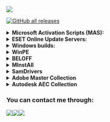 <a href="https://github.com/So1jon">
    <img src="https://img.shields.io/github/followers/So1jon?label=So1jon&logo=GitHub&style=social" />
</a> 

[![GitHub all releases](https://img.shields.io/github/downloads/So1jon/Crib/total?style=flat&logo=github&logoColor=white&color=1A91FF)](https://github.com/So1jon/Crib/releases)


<details>
<summary><strong>Microsoft Activation Scripts (MAS):</strong></summary>
<br />

### ⚠️ Microsoft Activation Scripts (MAS):

Новый безотказный способ активировать Windows и Office в два клика

Одна из мощнейших утилит Microsoft Activation Scripts получила обновление, которое активирует систему раз и навсегда.

• Открываем PowerShell (не CMD).

• Вставляем туда - для Windows 8, 10, 11:

```bash
irm https://get.activated.win | iex
```

• Вставляем туда - для Windows 7:

```bash
iex ((New-Object Net.WebClient).DownloadString('https://get.activated.win'))
```

• Выбираем, что нужно активировать

• Пользуемся.


</details>


<details>
<summary><strong>ESET Online Update Servers:</strong></summary>
<br />


⚠️  Адреса обновления ⚠️ 

🌐 Основной: 

```bash
https://20may.uz
```

```bash
https://you.vipant.uz/
```

🔒 Логин: 

```bash
VICTORY
``` 

```bash
EAV-92746381
``` 

🔑 Пароль: 

```bash
MAY
``` 

```bash
lop7xir3me
``` 


⚠️ Для старых версий используйте http

🌐 Для старых: 

```bash
http://20may.uz
```

```bash
http://you.vipant.uz/
```


</details>


<details>
<summary><strong>Windows builds:</strong></summary>
<br />

<details>
<summary><strong>⚠️ Windows 10 22H2 (19045.5737) 64in2 x86/x64 by adguard (v25.04.09) [Ru/En]:</strong></summary>
<br /> 

Версия программы: 22H2 19045.5737

Официальный сайт: [ссылка](https://support.microsoft.com/ru-ru/windows)

Официальный сайт сборщика:  [ссылка](https://forum.rg-adguard.net/threads/windows-10-version-22h2-with-update-19045-5737-aio-64in2-x86-x64-by-adguard-v25-04-09-en-ru.2633/)

Язык интерфейса: русский, английский

Лечение: требуется, но отсутствует

<details>
<summary><strong>Системные требования:</strong></summary>
<br />

Процессор: Процессор с частотой 1 гигагерц (ГГц) или быстрее или система на кристалле SoC.

ОЗУ: 1 гигабайт (ГБ) для 32-разрядных систем или 2 ГБ для 64-разрядных систем.
Место на жестком диске: 16 ГБ для 32-разрядных систем или 32 ГБ для 64-разрядных систем.

Видеоадаптер: DirectX 9 или более поздней версии с драйвером WDDM 1.0.
Дисплей: 800 x 600.

Интернет-соединение: Для выполнения обновлений и работы определенных функций требуется подключение к Интернету.

</details>

<details>
<summary><strong>Особенности сборки:</strong></summary>
<br />

— Интегрированы обновления по 8 апреля 2025 года;

— Интегрирован .Net Framework 4.8.1;

— Включен .Net Framework 3.5 (включая 2.0 и 3.0);

— Системы не были в режиме аудита.

</details>

<details>
<summary><strong>Список редакций:</strong></summary>
<br />

Windows 10 Home x86-x64

Windows 10 Home N x86-x64

Windows 10 Pro x86-x64

Windows 10 Pro N x86-x64

Windows 10 Home Single Language x86-x64

Windows 10 Pro Education x86-x64

Windows 10 Pro N Education x86-x64

Windows 10 Pro for Workstations x86-x64

Windows 10 Pro N for Workstations x86-x64

Windows 10 Pro Single Language x86-x64

Windows 10 Education x86-x64

Windows 10 Education N x86-x64

Windows 10 Enterprise for Virtual Desktops x86-x64

Windows 10 Enterprise x86-x64

Windows 10 Enterprise N x86-x64

Windows 10 IoT Enterprise x86-x64

</details>

<details>
<summary><strong>Контрольные суммы образа ISO:</strong></summary>
<br />

Файл: en-ru_windows_10_version_22h2_with_update_19045.5737_aio_32in1_x64_v25.04.09_by_adguard.iso

MD5: b16765f127a94c8511ea4978ec0912d9

SHA-1: a7c40b8f9b9ecc53dd5e1c5e9a1c7e54cc0dfea4

SHA-256: e69eda2b72112106511e92af0ee464cb14db8f72069670044fe700de8d4593d4

Размер: 5.41 ГБ (5 806 098 432 байт)


Файл: en-ru_windows_10_version_22h2_with_update_19045.5737_aio_32in1_x86_v25.04.09_by_adguard.iso

MD5: 1b47bf35c11824eec81c98f02f97504c

SHA-1: 6ee41b605131e7313b2a4a1165a764c30486bdcd

SHA-256: 01b4d7e1916f4537a226f713ec2730dbef19840c5c5cce0d3769c4a6e415b295

Размер: 3.82 ГБ (4 105 660 416 байт)


</details>

<details>
<summary><strong>🧲 Скачать по Magnet-ссылке:</strong></summary>
<br />

```bash
magnet:?xt=urn:btih:ef26f4470a947ff2a4a704a035ba90c2b8964d22&tr=http%3A%2F%2Fbt02.nnm-club.cc%3A2710%2F00d4528330f1b3be5d9ca5a0821e1320%2Fannounce&tr=http%3A%2F%2Fbt02.nnm-club.cc%3A2710%2F00d4528330f1b3be5d9ca5a0821e1320%2Fannounce
``` 

</details>

Описание:

Сборка сделана на основе оригинальных образов MSDN. Были интегрированы обновления по 8 апреля 2025 года. В ней нет никаких косметических изменений и ничего не вырезано.

</details>


<details>
<summary><strong>⚠️ Windows 11 23H2 (22631.5189) 36in1 (x64) by adguard (v25.04.09) [Ru/En]:</strong></summary>
<br /> 

Версия программы:  23H2 22631.5189

Официальный сайт: [ссылка](https://support.microsoft.com/ru-ru/windows)

Официальный сайт сборщика:  [ссылка](https://forum.rg-adguard.net/threads/windows-11-version-23h2-with-update-22631-5189-aio-36in1-x64-by-adguard-v25-04-09-en-ru.2635/)

Язык интерфейса: русский, английский

Лечение: требуется, но отсутствует

<details>
<summary><strong>Системные требования:</strong></summary>
<br />

Процессор: Не менее двух ядер с тактовой частотой не менее 1 гигагерца (ГГц) на совместимом 64-битном процессоре или Системе на кристалле (SoC).

ОЗУ: 4 ГБ и больше (отключена проверка)

Хранилище: Устройство хранения на 64 ГБ или больше (отключена проверка)

Системная прошивка: UEFI, с поддержкой безопасной загрузки (отключена проверка)

TPM: Доверенный платформенный модуль (TPM) версия 2.0 (отключена проверка)

Графический адаптер: Графический адаптер, совместимый с DirectX 12 / WDDM 2.x.

Дисплей: > 9 дюймов с разрешением HD (720p)

Интернет-соединение: Для установки Windows 11 домашняя требуется учетная запись Майкрософт и подключение к Интернету. (отключена проверка)

</details>

<details>
<summary><strong>Особенности сборки:</strong></summary>
<br />

— Интегрированы обновления по 8 апреля 2025 года;

— Включен .Net Framework 3.5 (включая 2.0 и 3.0);

— Отключен автоматический BitLocker;

— Отключена проверка при установки и обновлении (TPM, Security boot, CPU, Storage и RAM-память);

— Системы не были в режиме аудита.

</details>

<details>
<summary><strong>Список редакций:</strong></summary>
<br />

Windows 11 Home

Windows 11 Home N

Windows 11 Pro

Windows 11 Pro N

Windows 11 Home Single Language

Windows 11 SE

Windows 11 SE N

Windows 11 Pro Education

Windows 11 Pro N Education

Windows 11 Pro for Workstations

Windows 11 Pro N for Workstations

Windows 11 Pro Single Language

Windows 11 Education

Windows 11 Education N

Windows 11 Enterprise

Windows 11 Enterprise N

Windows 11 Enterprise multi-session

Windows 11 IoT Enterprise

</details>

<details>
<summary><strong>Контрольные суммы образа ISO:</strong></summary>
<br />

Файл: en-ru_windows_11_version_23h2_with_update_22631.5189_aio_36in1_x64_v25.04.09_by_adguard.iso

MD5: db6e9d43fdd766a3839abfbebb5ba135

SHA-1: 3a270c8a3474d4273707471e7191dba0e10ba334

SHA-256: 9322da13bc9a99cbc7ec89ac5947f0dacc1889e817144fd9cc8b7e606d6a36d2

Размер: 5.77 ГБ (6 200 782 848 байт)


</details>

<details>
<summary><strong>🧲 Скачать по Magnet-ссылке:</strong></summary>
<br />

```bash
magnet:?xt=urn:btih:957784ffb49b130eb33c72a2834c1a5fdf84104b&tr=http%3A%2F%2Fbt02.nnm-club.cc%3A2710%2F00d45283c2005a7a6b9af92280dc252d%2Fannounce&tr=http%3A%2F%2Fbt02.nnm-club.cc%3A2710%2F00d45283c2005a7a6b9af92280dc252d%2Fannounce
``` 

</details>

Описание:

Сборка сделана на основе оригинальных файлов UUP. Были интегрированы обновления по 8 апреля 2025 года. В ней нет никаких косметических изменений и ничего не вырезано.

</details>

<details>
<summary><strong>⚠️ Windows 11 24H2 (26100.3775) 38in1 (x64) by adguard (v25.04.09) [Ru/En]:</strong></summary>
<br /> 

Версия программы:  24H2 226100.3775

Официальный сайт: [ссылка](https://support.microsoft.com/ru-ru/windows)

Официальный сайт сборщика:  [ссылка](https://forum.rg-adguard.net/threads/windows-11-version-24h2-with-update-26100-3775-aio-38in1-x64-by-adguard-v25-04-09-en-ru.2636/)

Язык интерфейса: русский, английский

Лечение: требуется, но отсутствует

<details>
<summary><strong>Системные требования:</strong></summary>
<br />

Процессор: Не менее двух ядер с тактовой частотой не менее 1 гигагерца (ГГц) на совместимом 64-битном процессоре или Системе на кристалле (SoC).

ОЗУ: 4 ГБ и больше (отключена проверка)

Хранилище: Устройство хранения на 64 ГБ или больше (отключена проверка)

Системная прошивка: UEFI, с поддержкой безопасной загрузки (отключена проверка)

TPM: Доверенный платформенный модуль (TPM) версия 2.0 (отключена проверка)

Графический адаптер: Графический адаптер, совместимый с DirectX 12 / WDDM 2.x.

Дисплей: > 9 дюймов с разрешением HD (720p)

Интернет-соединение: Для установки Windows 11 домашняя требуется учетная запись Майкрософт и подключение к Интернету. (отключена проверка)

</details>

<details>
<summary><strong>Особенности сборки:</strong></summary>
<br />

— Интегрированы обновления по 8 апреля 2025 года;

— Включен .Net Framework 3.5 (включая 2.0 и 3.0);

— Отключен автоматический BitLocker;

— Отключена проверка при установки и обновлении (TPM, Security boot, CPU, Storage и RAM-память);

— Системы не были в режиме аудита.

</details>

<details>
<summary><strong>Список редакций:</strong></summary>
<br />

Windows 11 Home

Windows 11 Home N

Windows 11 Pro

Windows 11 Pro N

Windows 11 Home Single Language

Windows 11 SE

Windows 11 SE N

Windows 11 Pro Education

Windows 11 Pro N Education

Windows 11 Pro for Workstations

Windows 11 Pro N for Workstations

Windows 11 Pro Single Language

Windows 11 Education

Windows 11 Education N

Windows 11 Enterprise

Windows 11 Enterprise N

Windows 11 Enterprise multi-session

Windows 11 IoT Enterprise

Windows 11 IoT Enterprise Subscription

</details>

<details>
<summary><strong>Контрольные суммы образа ISO:</strong></summary>
<br />

Файл: en-ru_windows_11_version_24h2_with_update_26100.3775_aio_38in1_x64_v25.04.09_by_adguard.iso

MD5: c35e65bdda2dbbc9a7d56a622baf6a14

SHA-1: ecf1afe320ee6a59501f85f215694932294de812

SHA-256: 197a7f465c28aec3044353ebe32bb37525237e7b1f58f3719a495bbad6f371c4

Размер: 4.77 ГБ (5,121,298,432 байт)


</details>

<details>
<summary><strong>🧲 Скачать по Magnet-ссылке:</strong></summary>
<br />

```bash
magnet:?xt=urn:btih:03e205351a94520efe10866e322c17edd065851c&tr=http%3A%2F%2Fbt02.nnm-club.cc%3A2710%2F00d45283c96e28fe05a091f00c1e24eb%2Fannounce&tr=http%3A%2F%2Fbt02.nnm-club.cc%3A2710%2F00d45283c96e28fe05a091f00c1e24eb%2Fannounce
``` 

</details>

Описание:

Сборка сделана на основе оригинальных файлов UUP. Были интегрированы обновления по 8 апреля 2025 года. В ней нет никаких косметических изменений и ничего не вырезано.

</details>


</details>

<details>
<summary><strong>WinPE</strong></summary>
<br />

<details>
<summary><strong>⚠️ WinPE 11-10 Sergei Strelec (x64) 2025.05.22 [Ru]</strong></summary>
<br /> 

Версия программы: 2025.05.22

Официальный сайт: [ссылка](https://support.microsoft.com/ru-ru/windows)

Официальный сайт автора сборки: [Sergei Strelec](https://sergeistrelec.name/winpe_10_8/260-winpe-11-10-sergei-strelec-x64-20250522-русская-версия.html)

Язык интерфейса: Русский

Лечение: не требуется

Системные требования:

ОЗУ (оперативная память) от 1 GB.
 
Компьютер с возможностью загрузки с CD или USB

<details>
<summary><strong>Контрольные суммы образа ISO:</strong></summary>
<br />

Файл: WinPE 11-10 Sergei Strelec (x64) 2025.05.22_Russian.iso

CRC-32: 1B18D0D3

MD5: 6591F082D8DB3CEB18456E37DC6BE890

SHA-1: 0DDE926212021A03258892C4805AA1A0CFEA015D

Размер: 3.17 ГБ (3 402 883 072 байт)

</details>

<details>
<summary><strong>🧲 Скачать по Magnet-ссылке:</strong></summary>
<br />

```bash
magnet:?xt=urn:btih:a8ee1446720f120be3f24535fe82d2fb990c8477&tr=http%3A%2F%2Fbt02.nnm-club.cc%3A2710%2F00d45283d2fd1d32a4124de4e5e8e780%2Fannounce&tr=http%3A%2F%2Fbt02.nnm-club.cc%3A2710%2F00d45283d2fd1d32a4124de4e5e8e780%2Fannounce
``` 

</details>

Описание:
Загрузочный диск на базе Windows 11, 10 PE - для обслуживания компьютеров, работы с жесткими дисками и разделами, резервного копирования и восстановления дисков и разделов, диагностики компьютера, восстановления данных, антивирусной профилактики и установки ОС Windows.

</details>

<details>
<summary><strong>⚠️ WinPE 11-10-8 Sergei Strelec (x86/x64/Native x86) 2025.04.24 [Ru]</strong></summary>
<br /> 

Версия программы: 2025.04.24

Официальный сайт: [ссылка](https://support.microsoft.com/ru-ru/windows)

Официальный сайт автора сборки:[Sergei Strelec](https://sergeistrelec.name/winpe_10_8/259-winpe-11-10-8-sergei-strelec-x86x64native-x86-20250424-русская-версия.html)

Язык интерфейса: Русский

Лечение: не требуется

Системные требования:

ОЗУ (оперативная память) от 1 GB / Native 512 MB
Компьютер с возможностью загрузки с CD или USB

<details>
<summary><strong>Контрольные суммы образа ISO:</strong></summary>
<br />

Файл: WinPE11_10_8_Sergei_Strelec_x86_x64_2025.04.24_Russian.iso

CRC-32: 299F4321

MD5: 9908D960967FC9BE34D18E89F2D74A61

SHA-1: 132D0269CB1B67FF3446A4780E806D1A620EA028

Размер: 4.5 ГБ (4 831 051 776 байт)

</details>

<details>
<summary><strong>🧲 Скачать по Magnet-ссылке:</strong></summary>
<br />

```bash
magnet:?xt=urn:btih:82609440bfb03b40270d9ec76f106553b99e9840&tr=http%3A%2F%2Fbt02.nnm-club.cc%3A2710%2F00d45283f02188afd8d4446698b062c5%2Fannounce&tr=http%3A%2F%2Fbt02.nnm-club.cc%3A2710%2F00d45283f02188afd8d4446698b062c5%2Fannounce
``` 

</details>


Описание:
Загрузочный диск на базе Windows 11, 10 и 8 PE - для обслуживания компьютеров, работы с жесткими дисками и разделами, резервного копирования и восстановления дисков и разделов, диагностики компьютера, восстановления данных, антивирусной профилактики и установки ОС Windows.

</details>

</details>


<details>
<summary><strong> BELOFF </strong></summary>
<br />

<details>
<summary><strong>⚠️ BELOFF 2025.08 [MInstAll & WPI/FULL] </strong></summary>
<br />

Версия / Дата Выпуска:2025.08

Разработчики: BELOFF

Разрядность: 32 bit/64 bit

Язык интерфейса: Русский

Таблетка: Не требуется

Системные требования: Windows 11 | 10 | 8.1 | 8 | 7 | XP | Vista x86-x64

<details>
<summary><strong>Контрольные суммы образа ISO:</strong></summary>
<br />

Файл: BELOFF_2O25.O8.ISO

CRC32: FFFFFFFF

MD5: 16C256ABB1AB6F7C59D1C4981FAB1535

SHA-1: C409D0FADDB0AC075B2F6DE0510D4468572C3BF7

Размер: 178.08 ГБ (191 213 041 664 байт)

</details>

<details>
<summary><strong>🧲 Скачать по Magnet-ссылке:</strong></summary>
<br />

```bash
magnet:?xt=urn:btih:9db330530150b50e23f23bbdca1c53088001fc3e&tr=https%3A%2F%2Ftr7.toperme.com%2Fannounce.php
``` 

</details>

Описание:Универсальный Сборник Программ, распределённых по категориям, с Автоматической Установкой в Операционные Системы Windows.
В Сборник дополнительно добавлены Портативные Программы, которые можно будет легко использовать как с Диска и Виртуального Привода, 
так и с USB-накопителей, включая установку MInstAll и WPI, а также автоматическую установку драйверов с помощью Snappy Driver Installer и DriverPack Solution.
Для большего удобства использования Сборника добавлена Мультизагрузка.

</details>



<details>
<summary><strong>⚠️ BELOFF 2025.04 [MInstAll & WPI/FULL] </strong></summary>
<br />

Версия / Дата Выпуска:2025.04

Разработчики: BELOFF

Разрядность: 32 bit/64 bit

Язык интерфейса: Русский

Таблетка: Не требуется

Системные требования: Windows 11 | 10 | 8.1 | 8 | 7 | XP | Vista x86-x64

<details>
<summary><strong>Контрольные суммы образа ISO:</strong></summary>
<br />

Файл: BELOFF_2O25.O4.ISO

CRC32: FFFFFFFF

MD5: B7686287518180B0D4892FF2F5D488E9

SHA-1: 558C81E15505A9BE3087F0A99F85B8F8399BC7F3

Размер: 171.35 ГБ (183 992 532 992 байт)

</details>

<details>
<summary><strong>🧲 Скачать по Magnet-ссылке:</strong></summary>
<br />

```bash
magnet:?xt=urn:btih:F59122467914E96E502A627D278EF1CB9F56CEA6
``` 

</details>

Описание:Универсальный Сборник Программ, распределённых по категориям, с Автоматической Установкой в Операционные Системы Windows.
В Сборник дополнительно добавлены Портативные Программы, которые можно будет легко использовать как с Диска и Виртуального Привода, 
так и с USB-накопителей, включая установку MInstAll и WPI, а также автоматическую установку драйверов с помощью Snappy Driver Installer и DriverPack Solution.
Для большего удобства использования Сборника добавлена Мультизагрузка.

</details>

</details>



<details>
<summary><strong>MInstAll</strong></summary>
<br />

<details>
<summary><strong>⚠️MInstAll v.10.08.2025 By Andreyonohov (ISO) [Ru]</strong></summary>
<br />

Версия программы: v.10.08.2025
Язык интерфейса: Русский

Лечение: не требуется (инсталлятор уже пролечен)

Системные требования:
• Windows XP - 11

<details>
<summary><strong>Контрольные суммы образа ISO:</strong></summary>
<br />

Файл: MInstAll v.10.08.2025 By Andreyonohov.iso

CRC32: 137DE7A6

MD5: 871759BBAF0B0C5BE5CA184DB88D835A

SHA-1: BF8DF7D2575634E2DC6D46FB73BAB62B7EA621CD

Размер: 186 ГБ (200 089 421 824 байт)

</details>

<details>
<summary><strong>🧲 Скачать по Magnet-ссылке:</strong></summary>
<br />

```bash
magnet:?xt=urn:btih:858814caaabb40fe18bc7393c46d8609735931b6&tr=http%3A%2F%2Fbt02.nnm-club.cc%3A2710%2F00d45283c4079ba28a6531f1f298f249%2Fannounce&tr=http%3A%2F%2Fbt02.nnm-club.cc%3A2710%2F00d45283c4079ba28a6531f1f298f249%2Fannounce
``` 

</details>


Описание:

Перед Вами обновленный 10 Августа 2025 года полюбившийся многим пользователям сборник последних версий самых часто используемых в работе программ от Андрея Онохова. 
Теперь в новой, более простой и удобной оболочке MInstAll - это новый мастер установки приложений, упрощенный аналог WPI. 
Данный MInstAll имеет самый оптимальный состав софта для установки на чистые системы. Представленные программы уже зарегистрированы и не требуют активации.

</details>



<details>
<summary><strong>⚠️MInstAll v.03.07.2025 By Andreyonohov (ISO) [Ru]</strong></summary>
<br />

Версия программы: v.03.07.2025
Язык интерфейса: Русский

Лечение: не требуется (инсталлятор уже пролечен)

Системные требования:
• Windows XP - 11

<details>
<summary><strong>Контрольные суммы образа ISO:</strong></summary>
<br />

Файл: MInstAll v.03.07.2025 By Andreyonohov.iso

CRC32: A6A89C2B

MD5: EC421E9B9EC4433A5B0C8D5D219E2D41

SHA-1: 9CFA55CA54AB60D152358B9EC1F2DA6918692100

Размер: 185 ГБ (199 027 345 408 байт)

</details>

<details>
<summary><strong>🧲 Скачать по Magnet-ссылке:</strong></summary>
<br />

```bash
magnet:?xt=urn:btih:34bc2d137561a078e9d303f6000aff9fa8094fb7&tr=http%3A%2F%2Fbt02.nnm-club.cc%3A2710%2F00d45283f002ce81e2805f9c216730b0%2Fannounce&tr=http%3A%2F%2Fbt02.nnm-club.cc%3A2710%2F00d45283f002ce81e2805f9c216730b0%2Fannounce
``` 

</details>


Описание:

Перед Вами обновленный 03 Июля 2025 года полюбившийся многим пользователям сборник последних версий самых часто используемых в работе программ от Андрея Онохова. 
Теперь в новой, более простой и удобной оболочке MInstAll - это новый мастер установки приложений, упрощенный аналог WPI. 
Данный MInstAll имеет самый оптимальный состав софта для установки на чистые системы. Представленные программы уже зарегистрированы и не требуют активации.

</details>


<details>
<summary><strong>⚠️MInstAll v.07.04.2025 By Andreyonohov (ISO) [Ru]</strong></summary>
<br />

Версия программы: v.07.04.2025
Язык интерфейса: Русский

Лечение: не требуется (инсталлятор уже пролечен)

Системные требования:
• Windows XP - 11

<details>
<summary><strong>Контрольные суммы образа ISO:</strong></summary>
<br />

Файл: MInstAll v.07.04.2025 By Andreyonohov.iso

CRC32: A6A89C2B

MD5: 653A65A79ED67F22233BF79E39608F2F

SHA-1: DD6DD193975E6177E5F01AD0F5ECE19B47ACB65D

Размер: 182 ГБ (195 557 015 552 байт)

</details>

<details>
<summary><strong>🧲 Скачать по Magnet-ссылке:</strong></summary>
<br />

```bash
magnet:?xt=urn:btih:9f7a4c0c94a95680e40e0d38b1a65327308cd180&tr=http%3A%2F%2Fbt02.nnm-club.cc%3A2710%2F00d45283385770519a365230436e42f5%2Fannounce&tr=http%3A%2F%2Fbt02.nnm-club.cc%3A2710%2F00d45283385770519a365230436e42f5%2Fannounce
``` 

</details>


Описание:
Перед Вами обновленный 07 Апреля 2025 года полюбившийся многим пользователям сборник последних версий самых часто используемых в работе программ от Андрея Онохова. Теперь в новой, более простой и удобной оболочке MInstAll - это новый мастер установки приложений, упрощенный аналог WPI. Данный MInstAll имеет самый оптимальный состав софта для установки на чистые системы. Представленные программы уже зарегистрированы и не требуют активации.

</details>



</details>



<details>
<summary><strong>SamDrivers </strong></summary>
<br />


<details>
<summary><strong>⚠️ SamDrivers 25.4 Сборник драйверов для Windows [Multi/Ru] </strong></summary>
<br />

Версия программы: 25.4

Официальный сайт: Samlab.ws Driveroff.net

Язык интерфейса: Русский, Английский и другие

Лечение: не требуется

Системные требования:

Поддержка 32/64-разрядных операционных систем Windows XP/Vista/7/8/8.1/10/11

<details>
<summary><strong>Ключевые особенности сборника:</strong></summary>
<br />

• Поддержка 32/64-разрядных операционных систем Windows XP/Vista/7/8/8.1/10/11

• Максимальный набор драйверов для ПК и ноутбуков на одном диске

• Автоматическая установка в одно касание драйверов и программ

• Экспресс-диагностика оборудования вашего компьютера/ноутбука

• Резервное копирование установленных в системе драйверов

• Дружелюбный и отзывчивый мультиязычный интерфейс

• Возможность работы программы с любого носителя

</details>

<details>
<summary><strong>Контрольные суммы образа ISO:</strong></summary>
<br />

Файл: SamDrivers_25.4.iso

md5: d5045d6fddaf822d7326e975ec5d7834

Размер: 47.3  ГБ (50 821 799 936 байт)

</details>

<details>
<summary><strong>🧲 Скачать по Magnet-ссылке:</strong></summary>
<br />

```bash
magnet:?xt=urn:btih:28c2fc561f99bef2f7a759842147aa47e899af58&tr=http%3A%2F%2Fbt02.nnm-club.cc%3A2710%2F00d45283e935d4dbf151a31fde5bd657%2Fannounce&tr=http%3A%2F%2Fbt02.nnm-club.cc%3A2710%2F00d45283e935d4dbf151a31fde5bd657%2Fannounce
``` 

</details>

Описание:

Сборник драйверов от SamLab.ws, для всех 32-х и 64-битных операционных систем Windows, начиная от Windows 2000 и до Windows 11, включая серверные платформы.
В качестве оболочек-установщиков, для автоопределения вашего оборудования и автоматической установки необходимых драйверов, использованы специализированные утилиты: 
DriverPack Solution 16.20 Plus / Drivers Installer Assistant 8.02.20 / Snappy Driver Installer 1.25.3 / DriverPack 17.10.14 / оболочка для бекапа драйверов Drivers Backup Solution 3.90.21.
В сборник включены самые актуальные драйверы, на дату релиза, собранные лично SamLab. Не путать этот пакет с драйвер-паками от Bashrat'a - эти драйверы новее и стабильнее.
SamLab, давно являясь членом команды Bashrat, имеет возможность, зная о всех проблемах аналогичных пакетов драйверов, создавать свой набор, наиболее полным и бесконфликтным!

</details>


</details>

<details>
<summary><strong>Adobe Master Collection </strong></summary>
<br />

<details>
<summary><strong>⚠️ Adobe Master Collection 2025 v8 by moonkrus RUS-ENG  </strong></summary>
<br />

Год выпуска: 2025

Версия: 8.0

Разработчик:  [Adobe](https://www.adobe.com)

Автор сборки: [monkrus](https://w16.monkrus.ws)

Разрядность: 64 bit

Язык интерфейса: Русский/English

Таблетка: Не требуется

Системные требования:

• 64-битная версия Microsoft Windows 10 или Windows 11

• Доступ к Интернету для работы онлайн-сервисов

<details>
<summary><strong> Содержимое пакета: </strong></summary>
<br />

• Adobe Acrobat Pro 64-бит (русский и английский)

• Adobe Acrobat Pro 32-бит (русский и английский)

• Adobe After Effects 2025 (русский и английский)

• Adobe Animate 2024 (русский и английский)

• Adobe Audition 2025 (только английский)

• Adobe Bridge 2025 (русский и английский)

• Adobe Character Animator 2025 (русский и английский)

• Adobe Dimension (только английский)

• Adobe Dreamweaver 2021 (русский и английский)

• Adobe Fresco (русский и английский)

• Adobe Illustrator 2025 (русский и английский)

• Adobe InCopy 2025 (русский и английский)

• Adobe InDesign 2025 (русский и английский)

• Adobe Lightroom Classic (русский и английский)

• Adobe Media Encoder 2025 (русский и английский)

• Adobe Photoshop 2025 (русский и английский)

• Adobe Premiere Pro 2025 (русский и английский)

• Adobe Premiere Rush (русский и английский)

• Adobe Substance 3D Designer (только английский)

• Adobe Substance 3D Modeler (только английский)

• Adobe Substance 3D Painter (только английский)

• Adobe Substance 3D Sampler (только английский)

• Adobe Substance 3D Stager (только английский)

• Adobe XD (русский и английский)

</details>

<details>
<summary><strong>Контрольные суммы образа ISO:</strong></summary>
<br />

Файл: Adobe.Master.Collection.2025.v8.RU-EN.iso

MD5-сумма образа: 6dfb118270975127224251e2ab23cf3f

SHA1-сумма образа: bc26467f98972c14b70993b80533edb018d22c16

Размер: 37.51 ГБ (40 285 995 008 байт)

</details>

<details>
<summary><strong>🧲 Скачать по Magnet-ссылке:</strong></summary>
<br />

```bash
magnet:?xt=urn:btih:89386fb7e3ff509d6b91676532bab4dca22f3448&tr=https%3A%2F%2Ftr7.toperme.com%2Fannounce.php
``` 

</details>

Описание:
Как, надеюсь, вам известно, официально пакета Adobe Master Collection 2025 в природе не существует, компания Adobe его никогда не выпускала. 
Но, тем не менее, он перед вами! 
Причем собран он на базе современного инсталлера, производства Adobe, использование которого для этой сборки стало возможным благодаря совместным усилиям вашего покорного слуги и многим известного PainteR'a. 
Мы оба хорошо постарались, чтобы этот пакет появился на свет. 
Adobe Master Collection 2025 представляет из себя сборник приложений линейки Creative Cloud 2025, объединенных мультиязычным инсталлером с возможностью выбора пути установки и языка интерфейса устанавливаемых программ. 
По функционалу все очень похоже на хорошо зарекомендовавший себя в прошлом Adobe Master Collection CS6. 
Только, вот, интерфейс установщика претерпел серьезные изменения по сравнению с его тезкой линейки Creative Suite 6, несколько изменился состав пакета, да и версии самих программ, определенно, свежее


</details>



<details>
<summary><strong>⚠️ Adobe Master Collection 2025 v7 by moonkrus RUS-ENG  </strong></summary>
<br />

Год выпуска: 2025

Версия: 7.0

Разработчик:  [Adobe](https://www.adobe.com)

Автор сборки: [monkrus](https://w16.monkrus.ws)

Разрядность: 64 bit

Язык интерфейса: Русский/English

Таблетка: Не требуется

Системные требования:

• 64-битная версия Microsoft Windows 10 или Windows 11

• Доступ к Интернету для работы онлайн-сервисов

<details>
<summary><strong> Содержимое пакета: </strong></summary>
<br />

• Adobe Acrobat Pro 64-бит (русский и английский)

• Adobe Acrobat Pro 32-бит (русский и английский)

• Adobe After Effects 2025 (русский и английский)

• Adobe Animate 2024 (русский и английский)

• Adobe Audition 2025 (только английский)

• Adobe Bridge 2025 (русский и английский)

• Adobe Character Animator 2025 (русский и английский)

• Adobe Dimension (только английский)

• Adobe Dreamweaver 2021 (русский и английский)

• Adobe Fresco (русский и английский)

• Adobe Illustrator 2025 (русский и английский)

• Adobe InCopy 2025 (русский и английский)

• Adobe InDesign 2025 (русский и английский)

• Adobe Lightroom Classic (русский и английский)

• Adobe Media Encoder 2025 (русский и английский)

• Adobe Photoshop 2025 (русский и английский)

• Adobe Premiere Pro 2025 (русский и английский)

• Adobe Premiere Rush (русский и английский)

• Adobe Substance 3D Designer (только английский)

• Adobe Substance 3D Modeler (только английский)

• Adobe Substance 3D Painter (только английский)

• Adobe Substance 3D Sampler (только английский)

• Adobe Substance 3D Stager (только английский)

• Adobe XD (русский и английский)

</details>

<details>
<summary><strong>Контрольные суммы образа ISO:</strong></summary>
<br />

Файл: Adobe.Master.Collection.2025.v7.RU-EN.iso

MD5-сумма образа: 11e76b641d82ef51de991c6c85729261

SHA1-сумма образа: d294530ea09b7b13a7b20eaa97d3644a9eb35c67

Размер: 37,4 ГБ (40 216 492 032 байт)

</details>

<details>
<summary><strong>🧲 Скачать по Magnet-ссылке:</strong></summary>
<br />

```bash
magnet:?xt=urn:btih:9fdc0b9f792978ab2dd03963d6990694c501aa35&tr=https%3A%2F%2Ftr7.toperme.com%2Fannounce.php
``` 

</details>

Описание:
Как, надеюсь, вам известно, официально пакета Adobe Master Collection 2025 в природе не существует, компания Adobe его никогда не выпускала. 
Но, тем не менее, он перед вами! 
Причем собран он на базе современного инсталлера, производства Adobe, использование которого для этой сборки стало возможным благодаря совместным усилиям вашего покорного слуги и многим известного PainteR'a. 
Мы оба хорошо постарались, чтобы этот пакет появился на свет. 
Adobe Master Collection 2025 представляет из себя сборник приложений линейки Creative Cloud 2025, объединенных мультиязычным инсталлером с возможностью выбора пути установки и языка интерфейса устанавливаемых программ. 
По функционалу все очень похоже на хорошо зарекомендовавший себя в прошлом Adobe Master Collection CS6. 
Только, вот, интерфейс установщика претерпел серьезные изменения по сравнению с его тезкой линейки Creative Suite 6, несколько изменился состав пакета, да и версии самих программ, определенно, свежее


</details>

</details>


<details>
<summary><strong>Autodesk AEC Collection </strong></summary>
<br />

<details>
<summary><strong>⚠️ Autodesk AutoCAD 2026 [Ru/En] </strong></summary>
<br />

Версия программы: W.60.0.0

Официальный сайт: [ссылка](https://www.autodesk.com/products/autocad/free-trial)

Язык интерфейса: Русский, Английский

Лечение: в комплекте
Тип лекарства: замена файлов

<details>
<summary><strong>Системные требования:</strong></summary>
<br />

OS: 64-bit Microsoft® Windows® 11 and Windows 10.

CPU: 2.5–2.9 GHz processor (base) ARM Processors are not supported.

RAM: 8 GB

Display: 1920 x 1080 with True Color

GPU: 2 GB GPU with 29 GB/s Bandwidth and DirectX 11 compliant

HDD: 10.0 GB (suggested SSD)

.NET Framework version 8

</details>

<details>
<summary><strong>Процедура лечения:</strong></summary>
<br />

1. Установить программу.

2. Скопировать с заменой исполняемый файл acad.exe в корневую папку.

3. Добавить в файл hosts по пути c:\Windows\System32\drivers\etc\ следующие адреса:

```bash
127.0.0.1  genuine-software.autodesk.com
127.0.0.1  genuine-software1.autodesk.com
127.0.0.1  genuine-software2.autodesk.com
127.0.0.1 ase-cdn-stg.autodesk.com
127.0.0.1 ase.autodesk.com
``` 
</details>


<details>
<summary><strong>🧲 Скачать по Magnet-ссылке:</strong></summary>
<br />

```bash
magnet:?xt=urn:btih:a5914a46868167ce861daad3f7ca06083898a782&tr=http%3A%2F%2Fbt02.nnm-club.cc%3A2710%2F00d45283eabe2b24c40a62eea997494c%2Fannounce&tr=http%3A%2F%2Fbt02.nnm-club.cc%3A2710%2F00d45283eabe2b24c40a62eea997494c%2Fannounce
``` 

</details>

Описание:
AutoCAD – это больше, чем проектирование. Придавайте форму окружающему вас миру с помощью мощных Интернет-ориентированных инструментов AutoCAD – САПР, которая разработана компанией Autodesk. Продукт позволяет создавать впечатляющие 3D-проекты, с высокой скоростью выпускать рабочую документацию и совместно работать в облаке. Доступ к проектам возможен не только с компьютеров, но и с пользовательских мобильных устройств.



</details>

<details>
<summary><strong>⚠️ Autodesk 3ds Max 2026 [Multi] </strong></summary>
<br />

Версия программы: 28.0.0.4098

Официальный сайт: [ссылка](https://www.autodesk.com/products/3ds-max/free-trial)

Язык интерфейса: Английский, Немецкий и др.

Лечение: в комплекте
Тип лекарства: замена файлов

<details>
<summary><strong>Системные требования:</strong></summary>
<br />

OS: 64-bit Microsoft® Windows® 11 and Windows 10 (1809 or higher).

CPU: 64-bit Intel® or AMD® multi-core processor with SSE4.2 instruction set.

RAM: 4 GB of RAM minimum (8 GB or more recommended)

HDD: 9 GB of free disk space for install

</details>

<details>
<summary><strong>Процедура лечения:</strong></summary>
<br />

1. Установить программу.

2. Скопировать с заменой исполняемый файл 3dsmax.exe в корневую папку.

3. Добавить в файл hosts по пути c:\Windows\System32\drivers\etc\ следующие адреса:

```bash
127.0.0.1  genuine-software.autodesk.com
127.0.0.1  genuine-software1.autodesk.com
127.0.0.1  genuine-software2.autodesk.com
127.0.0.1 ase-cdn-stg.autodesk.com
127.0.0.1 ase.autodesk.com
``` 
</details>

<details>
<summary><strong>🧲 Скачать по Magnet-ссылке:</strong></summary>
<br />

```bash
magnet:?xt=urn:btih:1147fd0a9077ff54d40becc2c7d317c2b888514f&tr=http%3A%2F%2Fbt02.nnm-club.cc%3A2710%2F00d4528305000ae859c787c61ce30101%2Fannounce&tr=http%3A%2F%2Fbt02.nnm-club.cc%3A2710%2F00d4528305000ae859c787c61ce30101%2Fannounce
``` 

</details>

Описание:
Autodesk 3ds Max предоставляет все необходимые инструменты для проектирования 3D-моделей, анимации и рендеринга. 3ds Max позволяет создавать реалистичные трехмерные сцены и яркие эффекты, естественных 3D-персонажей с правдоподобными движениями, выполнять визуализацию проектов изделий, архитектурных объектов и окружения.

В 3ds Max возможно моделирование разнообразных по форме и сложности 3D-объектов, детализированных персонажей и сред реального или фантастического мира. Программа предоставляет мощные средства моделирования поверхностей, сетей, текстур, частиц, жидкостей.


</details>

</details>




### You can contact me through:

[![](https://img.shields.io/badge/iMessage-nusratov.sobirjon@icloud.com-informational?style=flat&logo=apple&logoColor=white&color=cbcdcc)](mailto:nusratov.sobirjon@icloud.com)[![](https://img.shields.io/badge/Telegram-@Sobirjon_Nusratov-informational?style=flat&logo=telegram&logoColor=white&color=89e2ff)](https://t.me/Sobirjon_Nusratov)[![](https://img.shields.io/badge/Facebook-Nusratov_Sobirjon-informational?style=flat&logo=facebook&logoColor=white&color=3a4dc9)](https://www.facebook.com/Sobirjon.Nusratov)

